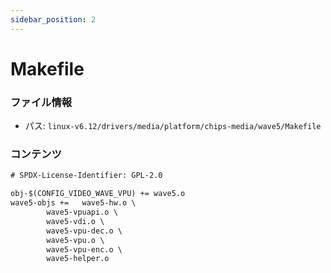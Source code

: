 ```yaml
---
sidebar_position: 2
---
```

# Makefile

### ファイル情報

- パス: `linux-v6.12/drivers/media/platform/chips-media/wave5/Makefile`

### コンテンツ

```txt
# SPDX-License-Identifier: GPL-2.0

obj-$(CONFIG_VIDEO_WAVE_VPU) += wave5.o
wave5-objs +=  	wave5-hw.o \
		wave5-vpuapi.o \
		wave5-vdi.o \
		wave5-vpu-dec.o \
		wave5-vpu.o \
		wave5-vpu-enc.o \
		wave5-helper.o

```
